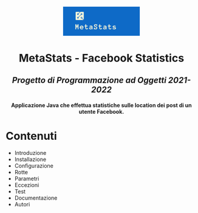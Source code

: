 <p align="center">
<img src="logo2.png" width="40%" height="40%">

<div align="center">

# MetaStats - Facebook Statistics
## _Progetto di Programmazione ad Oggetti 2021-2022_
#### Applicazione Java che effettua statistiche sulle location dei post di un utente Facebook.
    
</div>

# Contenuti
* Introduzione
* Installazione
* Configurazione
* Rotte
* Parametri
* Eccezioni
* Test
* Documentazione
* Autori 
